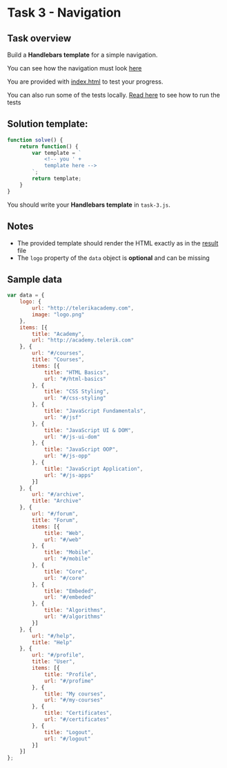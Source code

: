 # Task 3 - Navigation

## Task overview

Build a **Handlebars template** for a simple navigation.

You can see how the navigation must look [here](./task/result.html)

You are provided with [index.html](./task/index.html) to test your progress. 

You can also run some of the tests locally. [Read here](/) to see how to run the tests

## Solution template:

```js
function solve() {
	return function() {
		var template = `
			<!-- you ' +  
			template here -->
        `;
		return template;
	}
}
```

You should write your **Handlebars template** in `task-3.js`.

##	Notes

-	The provided template should render the HTML exactly as in the [result](./task/result.html) file
-	The `logo` property of the `data` object is **optional** and can be missing

## Sample data
```js
var data = {
    logo: {
        url: "http://telerikacademy.com",
        image: "logo.png"
    },
    items: [{
        title: "Academy",
        url: "http://academy.telerik.com"
    }, {
        url: "#/courses",
        title: "Courses",
        items: [{
            title: "HTML Basics",
            url: "#/html-basics"
        }, {
            title: "CSS Styling",
            url: "#/css-styling"
        }, {
            title: "JavaScript Fundamentals",
            url: "#/jsf"
        }, {
            title: "JavaScript UI & DOM",
            url: "#/js-ui-dom"
        }, {
            title: "JavaScript OOP",
            url: "#/js-opp"
        }, {
            title: "JavaScript Application",
            url: "#/js-apps"
        }]
    }, {
        url: "#/archive",
        title: "Archive"
    }, {
        url: "#/forum",
        title: "Forum",
        items: [{
            title: "Web",
            url: "#/web"
        }, {
            title: "Mobile",
            url: "#/mobile"
        }, {
            title: "Core",
            url: "#/core"
        }, {
            title: "Embeded",
            url: "#/embeded"
        }, {
            title: "Algorithms",
            url: "#/algorithms"
        }]
    }, {
        url: "#/help",
        title: "Help"
    }, {
        url: "#/profile",
        title: "User",
        items: [{
            title: "Profile",
            url: "#/profime"
        }, {
            title: "My courses",
            url: "#/my-courses"
        }, {
            title: "Certificates",
            url: "#/certificates"
        }, {
            title: "Logout",
            url: "#/logout"
        }]
    }]
};
```
